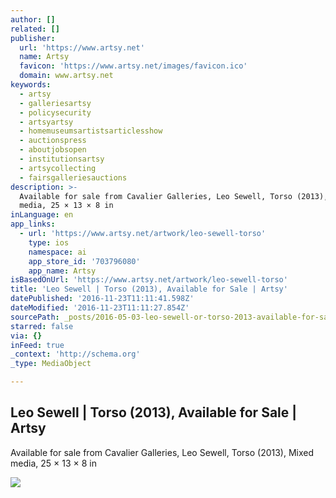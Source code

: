 ```yaml
---
author: []
related: []
publisher:
  url: 'https://www.artsy.net'
  name: Artsy
  favicon: 'https://www.artsy.net/images/favicon.ico'
  domain: www.artsy.net
keywords:
  - artsy
  - galleriesartsy
  - policysecurity
  - artsyartsy
  - homemuseumsartistsarticlesshow
  - auctionspress
  - aboutjobsopen
  - institutionsartsy
  - artsycollecting
  - fairsgalleriesauctions
description: >-
  Available for sale from Cavalier Galleries, Leo Sewell, Torso (2013), Mixed
  media, 25 × 13 × 8 in
inLanguage: en
app_links:
  - url: 'https://www.artsy.net/artwork/leo-sewell-torso'
    type: ios
    namespace: ai
    app_store_id: '703796080'
    app_name: Artsy
isBasedOnUrl: 'https://www.artsy.net/artwork/leo-sewell-torso'
title: 'Leo Sewell | Torso (2013), Available for Sale | Artsy'
datePublished: '2016-11-23T11:11:41.598Z'
dateModified: '2016-11-23T11:11:27.854Z'
sourcePath: _posts/2016-05-03-leo-sewell-or-torso-2013-available-for-sale-or-artsy.md
starred: false
via: {}
inFeed: true
_context: 'http://schema.org'
_type: MediaObject

---
```

<article style=""><h1>Leo Sewell | Torso (2013), Available for Sale | Artsy</h1><p>Available for sale from Cavalier Galleries, Leo Sewell, Torso (2013), Mixed media, 25 × 13 × 8 in</p><img src="https://d32dm0rphc51dk.cloudfront.net/IvmLfffr8YUm5OWZwEMEPg/large.jpg" /></article>